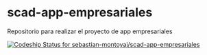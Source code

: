 # scad-app-empresariales
Repositorio para realizar el proyecto de app empresariales

[ ![Codeship Status for sebastian-montoyaj/scad-app-empresariales](https://app.codeship.com/projects/720d8df0-3b8f-0136-f448-5e3eb9768dd6/status?branch=develop)](https://app.codeship.com/projects/290356)
